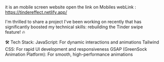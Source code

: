 it is an mobile screen website 
open the link on Mobiles
webLink : https://tindereffect.netlify.app/

I'm thrilled to share a project I've been working on recently that has significantly boosted my technical skills: rebuilding the Tinder swipe feature! 🔥

🛠️ Tech Stack:
JavaScript: For dynamic interactions and animations
Tailwind CSS: For rapid UI development and responsiveness
GSAP (GreenSock Animation Platform): For smooth, high-performance animations
